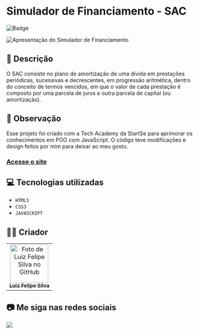 # Simulador de Financiamento - SAC
![Badge](http://img.shields.io/static/v1?label=STATUS&message=CONCLUIDO&color=GREEN&style=for-the-badge)             

<img src="https://github.com/luizfelipe9627/simulador-de-financiamento/blob/main/assets/image/apresentacao.gif" alt="Apresentação do Simulador de Financiamento">

## 📄 Descrição
O SAC consiste no plano de amortização de uma dívida em prestações periódicas, sucessivas e decrescentes, em progressão aritmética, dentro do conceito de termos vencidos, em que o valor de cada prestação é composto por uma parcela de juros e outra parcela de capital (ou amortização).

## 📑 Observação
Esse projeto foi criado com a Tech Academy da StartSe para aprimorar os conhecimentos em POO com JavaScript. O código teve modificações e design feitos por mim para deixar ao meu gosto.

### <a href="https://luizfelipe9627-simulador-de-financiamento.netlify.app">Acesse o site</a>

## 💻 Tecnologias utilizadas

- ``HTML5``
- ``CSS3``
- ``JAVASCRIPT``

## 🧑‍💻 Criador

<table>
  <tr>
    <td align="center">
      <a href="https://github.com/luizfelipe9627">
        <img src="https://github.com/luizfelipe9627.png" width="100px;" alt="Foto de Luiz Felipe Silva no GitHub"/><br>
        <sub>
          <b>Luiz Felipe Silva</b>
        </sub>
      </a>
    </td>
  </tr>
</table>

## 📷 Me siga nas redes sociais<br>

<p align="left">
  <a href="https://www.linkedin.com/in/luizfelipe9627/" target="_blank"><img src="https://img.shields.io/badge/-LinkedIn-%230077B5?style=for-the-badge&logo=linkedin&logoColor=white"></a>
</p>
